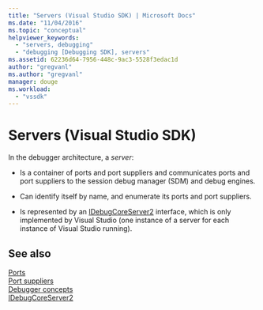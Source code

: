 ```yaml
---
title: "Servers (Visual Studio SDK) | Microsoft Docs"
ms.date: "11/04/2016"
ms.topic: "conceptual"
helpviewer_keywords: 
  - "servers, debugging"
  - "debugging [Debugging SDK], servers"
ms.assetid: 62236d64-7956-448c-9ac3-5528f3edac1d
author: "gregvanl"
ms.author: "gregvanl"
manager: douge
ms.workload: 
  - "vssdk"
---
```

# Servers (Visual Studio SDK)
In the debugger architecture, a *server*:  
  
-   Is a container of ports and port suppliers and communicates ports and port suppliers to the session debug manager (SDM) and debug engines.  
  
-   Can identify itself by name, and enumerate its ports and port suppliers.  
  
-   Is represented by an [IDebugCoreServer2](../../extensibility/debugger/reference/idebugcoreserver2.md) interface, which is only implemented by Visual Studio (one instance of a server for each instance of Visual Studio running).  
  
## See also  
 [Ports](../../extensibility/debugger/ports.md)   
 [Port suppliers](../../extensibility/debugger/port-suppliers.md)   
 [Debugger concepts](../../extensibility/debugger/debugger-concepts.md)   
 [IDebugCoreServer2](../../extensibility/debugger/reference/idebugcoreserver2.md)